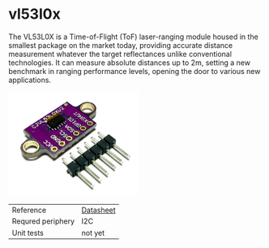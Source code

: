 # vl53l0x

The VL53L0X is a Time-of-Flight (ToF) laser-ranging module housed in the smallest package on the market today, providing accurate distance measurement whatever the target reflectances unlike conventional technologies. It can measure absolute distances up to 2m, setting a new benchmark in ranging performance levels, opening the door to various new applications.

<img src="https://github.com/ZilantRobotics/libperiph/blob/docs/assets/sensors/rangefinder/vl53l0x.jpg?raw=true" alt="drawing" width="256">

|   |   |
| - | - |
| Reference | [Datasheet](https://www.st.com/resource/en/datasheet/vl53l0x.pdf) |
| Requred periphery | I2C |
| Unit tests | not yet |

